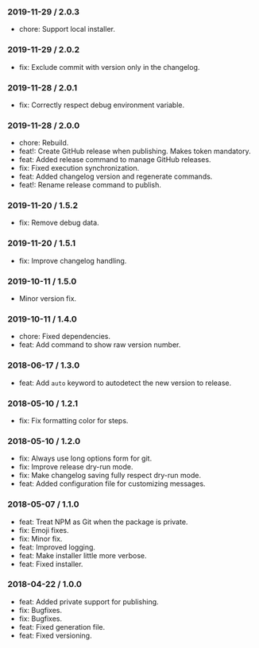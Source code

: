 ### 2019-11-29 / 2.0.3

- chore: Support local installer.

### 2019-11-29 / 2.0.2

- fix: Exclude commit with version only in the changelog.

### 2019-11-28 / 2.0.1

- fix: Correctly respect debug environment variable.

### 2019-11-28 / 2.0.0

- chore: Rebuild.
- feat!: Create GitHub release when publishing. Makes token mandatory.
- feat: Added release command to manage GitHub releases.
- fix: Fixed execution synchronization.
- feat: Added changelog version and regenerate commands.
- feat!: Rename release command to publish.

### 2019-11-20 / 1.5.2

- fix: Remove debug data.

### 2019-11-20 / 1.5.1

- fix: Improve changelog handling.

### 2019-10-11 / 1.5.0

- Minor version fix.

### 2019-10-11 / 1.4.0

- chore: Fixed dependencies.
- feat: Add command to show raw version number.

### 2018-06-17 / 1.3.0

- feat: Add `auto` keyword to autodetect the new version to release.

### 2018-05-10 / 1.2.1

- fix: Fix formatting color for steps.

### 2018-05-10 / 1.2.0

- fix: Always use long options form for git.
- fix: Improve release dry-run mode.
- fix: Make changelog saving fully respect dry-run mode.
- feat: Added configuration file for customizing messages.

### 2018-05-07 / 1.1.0

- feat: Treat NPM as Git when the package is private.
- fix: Emoji fixes.
- fix: Minor fix.
- feat: Improved logging.
- feat: Make installer little more verbose.
- feat: Fixed installer.

### 2018-04-22 / 1.0.0

- feat: Added private support for publishing.
- fix: Bugfixes.
- fix: Bugfixes.
- feat: Fixed generation file.
- feat: Fixed versioning.
